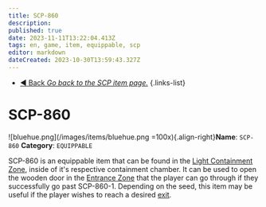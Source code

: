 ```yaml
---
title: SCP-860
description: 
published: true
date: 2023-11-11T13:22:04.413Z
tags: en, game, item, equippable, scp
editor: markdown
dateCreated: 2023-10-30T13:59:43.327Z
---
```


- [:arrow_backward: Back *Go back to the SCP item page.*](/en/game/items/scp)
{.links-list}
# SCP-860
![bluehue.png](/images/items/bluehue.png =100x){.align-right}**Name**: `SCP-860`
**Category**: `EQUIPPABLE`

SCP-860 is an equippable item that can be found in the [Light Containment Zone](/en/game/rooms/lcz), inside of it's respective containment chamber. It can be used to open the wooden door in the [Entrance Zone](/en/game/rooms/ent) that the player can go through if they successfully go past SCP-860-1. Depending on the seed, this item may be useful if the player wishes to reach a desired [exit](/en/game/rooms/surface).

‎ 

‎ 

‎ 

‎ 
